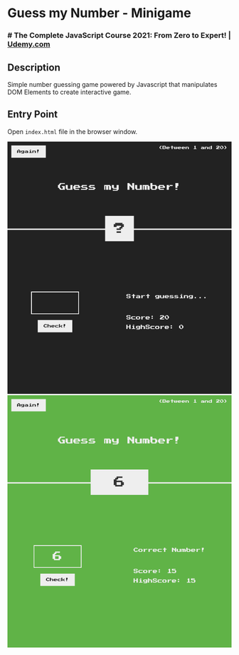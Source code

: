 # Guess my Number - Minigame

### # The Complete JavaScript Course 2021: From Zero to Expert! | [Udemy.com](https://www.udemy.com/course/the-complete-javascript-course/)

<!-- * `Purchased Course`: 24 September 2020 -->
<!-- * `Finished this Project`: 07.04.2021 12:50 -->

## Description

Simple number guessing game powered by Javascript that manipulates DOM Elements to create interactive game.

## Entry Point

Open `index.html` file in the browser window.

![](./724%20-%20Guess%20my%20Number!.jpg)
![](./726%20-%20Guess%20my%20Number!.jpg)
